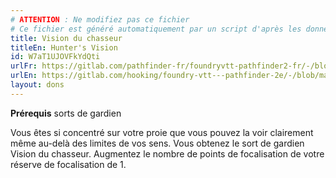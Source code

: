 ```yaml
---
# ATTENTION : Ne modifiez pas ce fichier
# Ce fichier est généré automatiquement par un script d'après les données du module Foundry VTT officiel et de sa traduction
title: Vision du chasseur
titleEn: Hunter's Vision
id: W7aT1UJOVFkYdQti
urlFr: https://gitlab.com/pathfinder-fr/foundryvtt-pathfinder2-fr/-/blob/master/data/feats/W7aT1UJOVFkYdQti.htm
urlEn: https://gitlab.com/hooking/foundry-vtt---pathfinder-2e/-/blob/master/packs/data/feats.db/hunter-s-vision.json
layout: dons
---
```

**Prérequis** sorts de gardien

Vous êtes si concentré sur votre proie que vous pouvez la voir clairement même au-delà des limites de vos sens. Vous obtenez le sort de gardien <a class="entity-link" data-pack="pf2e.spells-srd" data-id="tj86Rnq3QuQnDtG3" draggable="true">Vision du chasseur</a>. Augmentez le nombre de points de focalisation de votre réserve de focalisation de 1.
